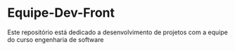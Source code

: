 # Equipe-Dev-Front
Este repositório está dedicado a desenvolvimento de projetos com a equipe do curso engenharia de software 
